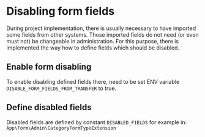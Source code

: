 # Disabling form fields

During project implementation, there is usually necessary to have imported some fields from other systems.
Those imported fields do not need (or even must not) be changeable in administration.
For this purpose, there is implemented the way how to define fields which should be disabled.

## Enable form disabling

To enable disabling defined fields there, need to be set ENV variable `DISABLE_FORM_FIELDS_FROM_TRANSFER` to true.

## Define disabled fields

Disabled fields are defined by constant `DISABLED_FIELDS` for example in: `App\Form\Admin\CategoryFormTypeExtension`
